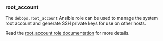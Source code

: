 ### root_account

The `debops.root_account` Ansible role can be used to manage the system
root account and generate SSH private keys for use on other hosts.

Read the [root_account role documentation](https://docs.debops.org/en/stable-3.0/ansible/roles/root_account/) for more details.
